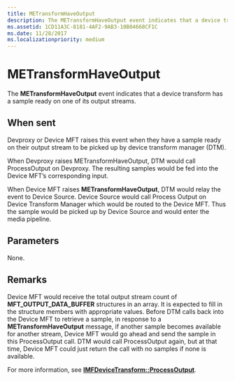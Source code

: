 ```yaml
---
title: METransformHaveOutput
description: The METransformHaveOutput event indicates that a device transform has a sample ready on one of its output streams.
ms.assetid: 1CD11A3C-8181-4AF2-9AB3-10B04668CF1C
ms.date: 11/28/2017
ms.localizationpriority: medium
---
```


# METransformHaveOutput


The **METransformHaveOutput** event indicates that a device transform has a sample ready on one of its output streams.

## <span id="When_sent"></span><span id="when_sent"></span><span id="WHEN_SENT"></span>When sent


Devproxy or Device MFT raises this event when they have a sample ready on their output stream to be picked up by device transform manager (DTM).

When Devproxy raises METransformHaveOutput, DTM would call ProcessOutput on Devproxy. The resulting samples would be fed into the Device MFT’s corresponding input.

When Device MFT raises **METransformHaveOutput**, DTM would relay the event to Device Source. Device Source would call Process Output on Device Transform Manager which would be routed to the Device MFT. Thus the sample would be picked up by Device Source and would enter the media pipeline.

## <span id="Parameters"></span><span id="parameters"></span><span id="PARAMETERS"></span>Parameters


None.

## Remarks


Device MFT would receive the total output stream count of **MFT\_OUTPUT\_DATA\_BUFFER** structures in an array. It is expected to fill in the structure members with appropriate values. Before DTM calls back into the Device MFT to retrieve a sample, in response to a **METransformHaveOutput** message, if another sample becomes available for another stream, Device MFT would go ahead and send the sample in this ProcessOutput call. DTM would call ProcessOutput again, but at that time, Device MFT could just return the call with no samples if none is available.

For more information, see [**IMFDeviceTransform::ProcessOutput**](/windows/win32/api/mftransform/nf-mftransform-imfdevicetransform-processoutput).

 

